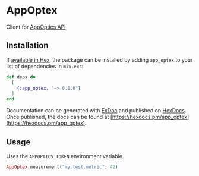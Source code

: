 # AppOptex

Client for [AppOptics API](https://docs.appoptics.com/api/)

## Installation

If [available in Hex](https://hex.pm/docs/publish), the package can be installed
by adding `app_optex` to your list of dependencies in `mix.exs`:

```elixir
def deps do
  [
    {:app_optex, "~> 0.1.0"}
  ]
end
```

Documentation can be generated with [ExDoc](https://github.com/elixir-lang/ex_doc)
and published on [HexDocs](https://hexdocs.pm). Once published, the docs can
be found at [https://hexdocs.pm/app_optex](https://hexdocs.pm/app_optex).

## Usage

Uses the `APPOPTICS_TOKEN` environment variable.

```elixir
AppOptex.measurement("my.test.metric", 42)
```

